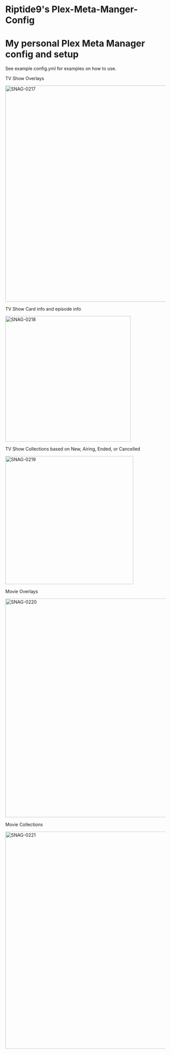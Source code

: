 # Riptide9's Plex-Meta-Manger-Config

# My personal Plex Meta Manager config and setup

See example config.yml for examples on how to use.

TV Show Overlays

<img width="678" alt="SNAG-0217" src="https://i.ibb.co/DWDDtjn/SNAG-0278.png">


TV Show Card info and episode info

<img width="394" alt="SNAG-0218" src="https://i.ibb.co/h9dgP7M/SNAG-0279.png">


TV Show Collections based on New, Airing, Ended, or Cancelled

<img width="402" alt="SNAG-0219" src="https://i.ibb.co/P4VTkRh/SNAG-0280.png">


Movie Overlays

<img width="686" alt="SNAG-0220" src="https://i.ibb.co/4Tw8Lkk/SNAG-0281.png">


Movie Collections

<img width="681" alt="SNAG-0221" src="https://i.ibb.co/YZFYppp/SNAG-0282.png">
